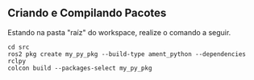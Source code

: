 ## Criando e Compilando Pacotes
Estando na pasta "raíz" do workspace, realize o comando a seguir.
```
cd src
ros2 pkg create my_py_pkg --build-type ament_python --dependencies rclpy
colcon build --packages-select my_py_pkg

```
